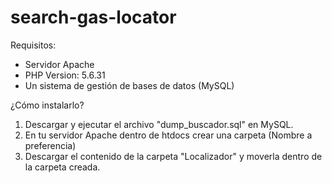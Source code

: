 # search-gas-locator

Requisitos:

- Servidor Apache
- PHP Version: 5.6.31
- Un sistema de gestión de bases de datos (MySQL)

¿Cómo instalarlo?

1. Descargar y ejecutar el archivo "dump_buscador.sql" en MySQL.
2. En tu servidor Apache dentro de htdocs crear una carpeta (Nombre a preferencia)
3. Descargar el contenido de la carpeta "Localizador" y moverla dentro de la carpeta creada.
